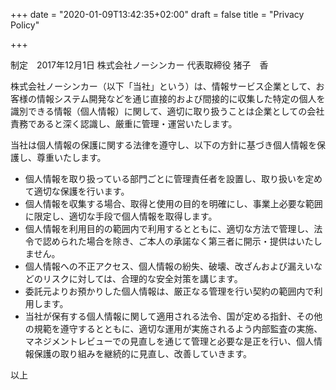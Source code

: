 +++
date = "2020-01-09T13:42:35+02:00"
draft = false
title = "Privacy Policy"

+++

制定　2017年12月1日
株式会社ノーシンカー 代表取締役
猪子　香

株式会社ノーシンカー（以下「当社」という）は、情報サービス企業として、お客様の情報システム開発などを通じ直接的および間接的に収集した特定の個人を識別できる情報（個人情報）に関して、適切に取り扱うことは企業としての会社責務であると深く認識し、厳重に管理・運営いたします。

当社は個人情報の保護に関する法律を遵守し、以下の方針に基づき個人情報を保護し、尊重いたします。

* 個人情報を取り扱っている部門ごとに管理責任者を設置し、取り扱いを定めて適切な保護を行います。
* 個人情報を収集する場合、取得と使用の目的を明確にし、事業上必要な範囲に限定し、適切な手段で個人情報を取得します。
* 個人情報を利用目的の範囲内で利用するとともに、適切な方法で管理し、法令で認められた場合を除き、ご本人の承諾なく第三者に開示・提供はいたしません。
* 個人情報への不正アクセス、個人情報の紛失、破壊、改ざんおよび漏えいなどのリスクに対しては、合理的な安全対策を講じます。
* 委託元よりお預かりした個人情報は、厳正なる管理を行い契約の範囲内で利用します。
* 当社が保有する個人情報に関して適用される法令、国が定める指針、その他の規範を遵守するとともに、適切な運用が実施されるよう内部監査の実施、マネジメントレビューでの見直しを通じて管理と必要な是正を行い、個人情報保護の取り組みを継続的に見直し、改善していきます。


以上
